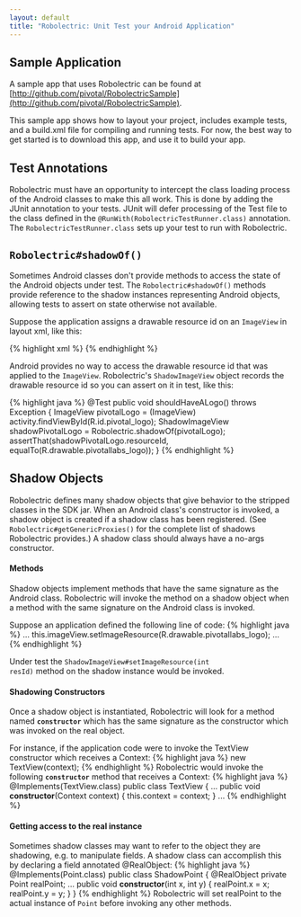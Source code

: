 ```yaml
---
layout: default
title: "Robolectric: Unit Test your Android Application"
---
```


## Sample Application
	
A sample app that uses Robolectric can be found at [http://github.com/pivotal/RobolectricSample](http://github.com/pivotal/RobolectricSample).

This sample app shows how to layout your project, includes example tests, and a build.xml file for compiling and running tests. For now, the best way to get started is to download this app, and use it to build your app. 

## Test Annotations

Robolectric must have an opportunity to intercept the class loading process of the Android classes to make this all work. This is done by adding the JUnit annotation to your tests. JUnit will defer processing of the Test file to the class defined in the <code>@RunWith(RobolectricTestRunner.class)</code> annotation. The <code>RobolectricTestRunner.class</code> sets up your test to run with Robolectric.

## <code>Robolectric#shadowOf()</code>

Sometimes Android classes don't provide methods to access the state of the Android objects under test. The <code>Robolectric#shadowOf()</code> methods provide reference to the shadow instances representing Android objects, allowing tests to assert on state otherwise not available.

Suppose the application assigns a drawable resource id on an <code>ImageView</code> in layout xml, like this:

{% highlight xml %}
<ImageView
    android:id="@+id/pivotal_logo"
    android:layout_width="fill_parent"
    android:layout_height="wrap_content"
    android:src="@drawable/pivotallabs_logo"
    android:layout_marginBottom="10dip"
    > 
{% endhighlight %}

Android provides no way to access the drawable resource id that was applied to the <code>ImageView</code>. Robolectric's <code>ShadowImageView</code> object records the drawable resource id so you can assert on it in test, like this:

{% highlight java %}
@Test
public void shouldHaveALogo() throws Exception {
    ImageView pivotalLogo = (ImageView) activity.findViewById(R.id.pivotal_logo);
	ShadowImageView shadowPivotalLogo = Robolectric.shadowOf(pivotalLogo);
    assertThat(shadowPivotalLogo.resourceId, equalTo(R.drawable.pivotallabs_logo));
}
{% endhighlight %}

## Shadow Objects

Robolectric defines many shadow objects that give behavior to the stripped classes in the SDK jar. When an Android class's constructor is invoked, a shadow object is created if a shadow class has been registered. (See <code>Robolectric#getGenericProxies()</code> for the complete list of shadows Robolectric provides.) A shadow class should always have a no-args constructor.

#### Methods

Shadow objects implement methods that have the same signature as the Android class. Robolectric will invoke the method on a shadow object when a method with the same signature on the Android class is invoked. 

Suppose an application defined the following line of code:
{% highlight java %}
  ...
  this.imageView.setImageResource(R.drawable.pivotallabs_logo);
  ...
{% endhighlight %}

Under test the <code>ShadowImageView#setImageResource(int resId)</code> method on the shadow instance would be invoked.

#### Shadowing Constructors

Once a shadow object is instantiated, Robolectric will look for a method named <code>__constructor__</code> which has the same signature as the constructor which was invoked on the real object.

For instance, if the application code were to invoke the TextView constructor which receives a Context:
{% highlight java %}
new TextView(context);
{% endhighlight %}
Robolectric would invoke the following <code>__constructor__</code> method that receives a Context:
{% highlight java %}
@Implements(TextView.class)
public class TextView {
  ...
  public void __constructor__(Context context) {
    this.context = context;
  }
  ...
{% endhighlight %}


#### Getting access to the real instance

Sometimes shadow classes may want to refer to the object they are shadowing, e.g. to manipulate fields. A shadow class
can accomplish this by declaring a field annotated @RealObject:
{% highlight java %}
@Implements(Point.class)
public class ShadowPoint {
    @RealObject private Point realPoint;
    ...
    public void __constructor__(int x, int y) {
        realPoint.x = x;
        realPoint.y = y;
    }
}
{% endhighlight %}
Robolectric will set realPoint to the actual instance of <code>Point</code> before invoking any other methods.



